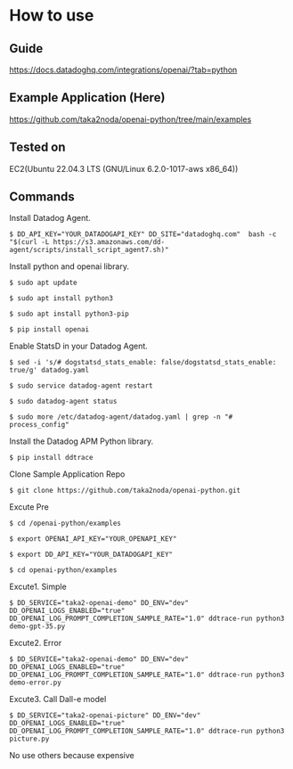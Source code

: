 # How to use

## Guide
https://docs.datadoghq.com/integrations/openai/?tab=python 

## Example Application (Here)
https://github.com/taka2noda/openai-python/tree/main/examples

## Tested on 
EC2(Ubuntu 22.04.3 LTS (GNU/Linux 6.2.0-1017-aws x86_64))

## Commands
Install Datadog Agent.

```
$ DD_API_KEY="YOUR_DATADOGAPI_KEY" DD_SITE="datadoghq.com"  bash -c "$(curl -L https://s3.amazonaws.com/dd-agent/scripts/install_script_agent7.sh)"
```

Install python and openai library.
```
$ sudo apt update

$ sudo apt install python3

$ sudo apt install python3-pip

$ pip install openai
```
Enable StatsD in your Datadog Agent.
```
$ sed -i 's/# dogstatsd_stats_enable: false/dogstatsd_stats_enable: true/g' datadog.yaml

$ sudo service datadog-agent restart

$ sudo datadog-agent status

$ sudo more /etc/datadog-agent/datadog.yaml | grep -n "# process_config"
```
Install the Datadog APM Python library.
```
$ pip install ddtrace
```
Clone Sample Application Repo
```
$ git clone https://github.com/taka2noda/openai-python.git
```
Excute Pre
```
$ cd /openai-python/examples

$ export OPENAI_API_KEY="YOUR_OPENAPI_KEY"

$ export DD_API_KEY="YOUR_DATADOGAPI_KEY"

$ cd openai-python/examples
```
Excute1. Simple
```
$ DD_SERVICE="taka2-openai-demo" DD_ENV="dev" DD_OPENAI_LOGS_ENABLED="true" DD_OPENAI_LOG_PROMPT_COMPLETION_SAMPLE_RATE="1.0" ddtrace-run python3 demo-gpt-35.py
```
Excute2. Error
```
$ DD_SERVICE="taka2-openai-demo" DD_ENV="dev" DD_OPENAI_LOGS_ENABLED="true" DD_OPENAI_LOG_PROMPT_COMPLETION_SAMPLE_RATE="1.0" ddtrace-run python3 demo-error.py
```
Excute3. Call Dall-e model
```
$ DD_SERVICE="taka2-openai-picture" DD_ENV="dev" DD_OPENAI_LOGS_ENABLED="true" DD_OPENAI_LOG_PROMPT_COMPLETION_SAMPLE_RATE="1.0" ddtrace-run python3 picture.py
```
No use others because expensive
